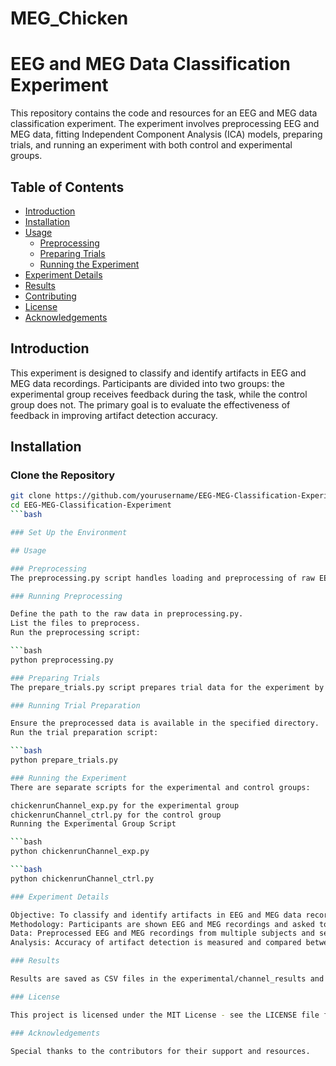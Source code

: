 # MEG_Chicken

# EEG and MEG Data Classification Experiment

This repository contains the code and resources for an EEG and MEG data classification experiment. The experiment involves preprocessing EEG and MEG data, fitting Independent Component Analysis (ICA) models, preparing trials, and running an experiment with both control and experimental groups.

## Table of Contents

- [Introduction](#introduction)
- [Installation](#installation)
- [Usage](#usage)
  - [Preprocessing](#preprocessing)
  - [Preparing Trials](#preparing-trials)
  - [Running the Experiment](#running-the-experiment)
- [Experiment Details](#experiment-details)
- [Results](#results)
- [Contributing](#contributing)
- [License](#license)
- [Acknowledgements](#acknowledgements)

## Introduction

This experiment is designed to classify and identify artifacts in EEG and MEG data recordings. Participants are divided into two groups: the experimental group receives feedback during the task, while the control group does not. The primary goal is to evaluate the effectiveness of feedback in improving artifact detection accuracy.

## Installation

### Clone the Repository

```bash
git clone https://github.com/yourusername/EEG-MEG-Classification-Experiment.git
cd EEG-MEG-Classification-Experiment
```bash

### Set Up the Environment

## Usage

### Preprocessing
The preprocessing.py script handles loading and preprocessing of raw EEG and MEG data, including applying filters and fitting ICA models.

### Running Preprocessing

Define the path to the raw data in preprocessing.py.
List the files to preprocess.
Run the preprocessing script:

```bash
python preprocessing.py

### Preparing Trials
The prepare_trials.py script prepares trial data for the experiment by selecting and shuffling channels, and storing the prepared data.

### Running Trial Preparation

Ensure the preprocessed data is available in the specified directory.
Run the trial preparation script:

```bash
python prepare_trials.py

### Running the Experiment
There are separate scripts for the experimental and control groups:

chickenrunChannel_exp.py for the experimental group
chickenrunChannel_ctrl.py for the control group
Running the Experimental Group Script

```bash
python chickenrunChannel_exp.py

```bash
python chickenrunChannel_ctrl.py

### Experiment Details

Objective: To classify and identify artifacts in EEG and MEG data recordings.
Methodology: Participants are shown EEG and MEG recordings and asked to identify channels contaminated by artifacts. Feedback is provided to the experimental group.
Data: Preprocessed EEG and MEG recordings from multiple subjects and sessions.
Analysis: Accuracy of artifact detection is measured and compared between the experimental and control groups.

### Results

Results are saved as CSV files in the experimental/channel_results and control/channel_results directories, including metrics such as hits, false alarms, misses, and correct rejections.

### License

This project is licensed under the MIT License - see the LICENSE file for details.

### Acknowledgements

Special thanks to the contributors for their support and resources.

